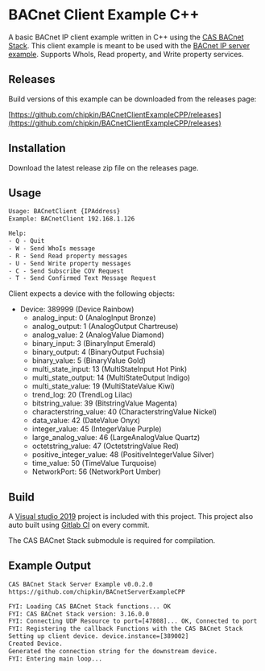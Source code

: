 # BACnet Client Example C++

A basic BACnet IP client example written in C++ using the [CAS BACnet Stack](https://store.chipkin.com/services/stacks/bacnet-stack). This client example is meant to be used with the [BACnet IP server example](https://github.com/chipkin/BACnetServerExampleCPP). Supports WhoIs, Read property, and Write property services.

## Releases

Build versions of this example can be downloaded from the releases page:

[https://github.com/chipkin/BACnetClientExampleCPP/releases](https://github.com/chipkin/BACnetClientExampleCPP/releases)

## Installation

Download the latest release zip file on the releases page.

## Usage

```txt
Usage: BACnetClient {IPAddress}
Example: BACnetClient 192.168.1.126

Help:
- Q - Quit
- W - Send WhoIs message
- R - Send Read property messages
- U - Send Write property messages
- C - Send Subscribe COV Request
- T - Send Confirmed Text Message Request
```
Client expects a device with the following objects:

- Device: 389999 (Device Rainbow)
  - analog_input: 0            (AnalogInput Bronze)
  - analog_output: 1           (AnalogOutput Chartreuse)
  - analog_value: 2            (AnalogValue Diamond)
  - binary_input: 3            (BinaryInput Emerald)
  - binary_output: 4           (BinaryOutput Fuchsia)
  - binary_value: 5            (BinaryValue Gold)
  - multi_state_input: 13      (MultiStateInput Hot Pink)
  - multi_state_output: 14     (MultiStateOutput Indigo)
  - multi_state_value: 19      (MultiStateValue Kiwi)
  - trend_log: 20              (TrendLog Lilac)
  - bitstring_value: 39        (BitstringValue Magenta)
  - characterstring_value: 40  (CharacterstringValue Nickel)
  - data_value: 42             (DateValue Onyx)
  - integer_value: 45          (IntegerValue Purple)
  - large_analog_value: 46     (LargeAnalogValue Quartz)
  - octetstring_value: 47      (OctetstringValue Red)
  - positive_integer_value: 48 (PositiveIntegerValue Silver)
  - time_value: 50             (TimeValue Turquoise)
  - NetworkPort: 56            (NetworkPort Umber)

## Build

A [Visual studio 2019](https://visualstudio.microsoft.com/downloads/) project is included with this project. This project also auto built using [Gitlab CI](https://docs.gitlab.com/ee/ci/) on every commit.

The CAS BACnet Stack submodule is required for compilation.

## Example Output
```txt
CAS BACnet Stack Server Example v0.0.2.0
https://github.com/chipkin/BACnetServerExampleCPP

FYI: Loading CAS BACnet Stack functions... OK
FYI: CAS BACnet Stack version: 3.16.0.0
FYI: Connecting UDP Resource to port=[47808]... OK, Connected to port
FYI: Registering the callback Functions with the CAS BACnet Stack
Setting up client device. device.instance=[389002]
Created Device.
Generated the connection string for the downstream device.
FYI: Entering main loop...
```